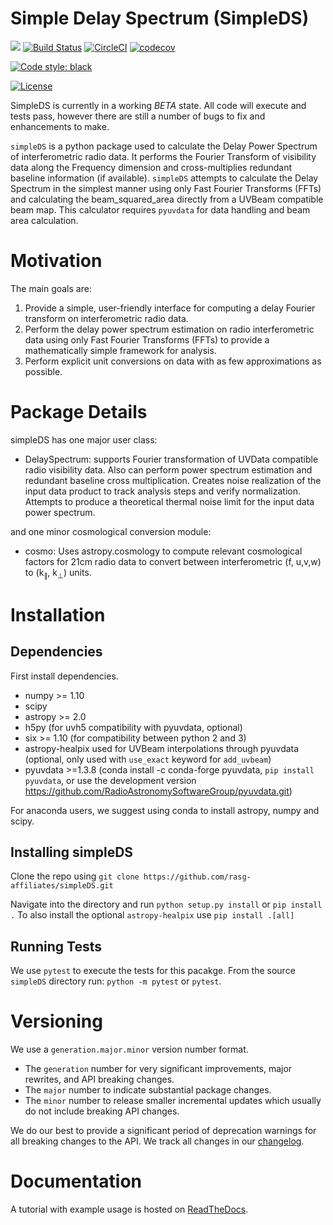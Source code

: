 # Simple Delay Spectrum (SimpleDS)

![](https://github.com/rasg-affiliates/simpleDS/workflows/Run%20Tests/badge.svg?branch=master)
[![Build Status](https://travis-ci.com/rasg-affiliates/simpleDS.svg?branch=master)](https://travis-ci.com/rasg-affiliates/simpleDS)
[![CircleCI](https://circleci.com/gh/rasg-affiliates/simpleDS.svg?style=svg)](https://circleci.com/gh/rasg-affiliates/simpleDS)
[![codecov](https://codecov.io/gh/rasg-affiliates/simpleDS/branch/master/graph/badge.svg)](https://codecov.io/gh/rasg-affiliates/simpleDS)

[![Code style: black](https://img.shields.io/badge/code%20style-black-000000.svg)](https://github.com/psf/black)

[![License](https://img.shields.io/badge/License-BSD%203--Clause-blue.svg)](https://opensource.org/licenses/BSD-3-Clause)



SimpleDS is currently in a working *BETA* state.  All code will execute and tests pass, however there are still a number of bugs to fix and enhancements to make.


`simpleDS` is a python package used to calculate the Delay Power Spectrum
of interferometric radio data. It performs the Fourier Transform of
visibility data along the Frequency dimension
and cross-multiplies redundant baseline information (if available).
`simpleDS` attempts to calculate the Delay Spectrum in the simplest manner
using only Fast Fourier Transforms (FFTs) and calculating the beam_squared_area
directly from a UVBeam compatible beam map.
This calculator requires `pyuvdata` for data handling and beam area calculation.

# Motivation
The main goals are:

1. Provide a simple, user-friendly interface for computing a delay Fourier transform on interferometric radio data.
2. Perform the delay power spectrum estimation on radio interferometric data using only Fast Fourier Transforms (FFTs) to provide a mathematically simple framework for analysis.
3. Perform explicit unit conversions on data with as few approximations as possible.

# Package Details
simpleDS has one major user class:

* DelaySpectrum: supports Fourier transformation of UVData compatible radio visibility data. Also can perform power spectrum estimation and redundant baseline cross multiplication. Creates noise realization of the input data product to track analysis steps and verify normalization. Attempts to produce a theoretical thermal noise limit for the input data power spectrum.

and one minor cosmological conversion module:

* cosmo: Uses astropy.cosmology to compute relevant cosmological factors for 21cm radio data to convert between interferometric (f, u,v,w) to (k<sub>&parallel;</sub>, k<sub>&perp;</sub>) units.

# Installation

## Dependencies
First install dependencies.

* numpy >= 1.10
* scipy
* astropy >= 2.0
* h5py (for uvh5 compatibility with pyuvdata, optional)
* six >= 1.10 (for compatibility between python 2 and 3)
* astropy-healpix used for UVBeam interpolations through pyuvdata (optional, only used with `use_exact` keyword for `add_uvbeam`)
* pyuvdata >=1.3.8 (conda install -c conda-forge pyuvdata, `pip install pyuvdata`, or use the development version  https://github.com/RadioAstronomySoftwareGroup/pyuvdata.git)

For anaconda users, we suggest using conda to install astropy, numpy and scipy.

## Installing simpleDS
Clone the repo using
`git clone https://github.com/rasg-affiliates/simpleDS.git`

Navigate into the directory and run `python setup.py install` or `pip install .`
To also install the optional `astropy-healpix` use `pip install .[all]`

## Running Tests
We use `pytest` to execute the tests for this pacakge.
From the source `simpleDS` directory run: `python -m pytest` or `pytest`.


# Versioning
We use a `generation.major.minor` version number format.

- The `generation` number for very significant improvements, major rewrites, and API breaking changes.
- The `major` number to indicate substantial package changes.
- The `minor` number to release smaller incremental updates which usually do not include breaking API changes.

We do our best to provide a significant period of deprecation warnings for all breaking changes to the API. We track all changes in our [changelog](https://github.com/rasg-affiliates/simpleDS/blob/master/CHANGELOG.md).

# Documentation
A tutorial with example usage is hosted on [ReadTheDocs](https://simpleds.readthedocs.io).
